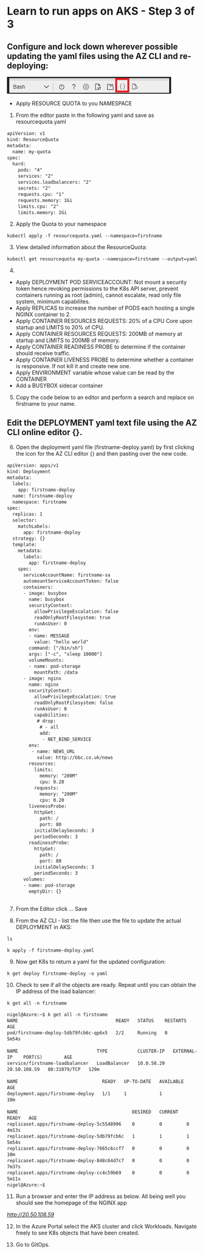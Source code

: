 # Learn to run apps on AKS - Step 3 of 3

## Configure and lock down wherever possible updating the yaml files using the AZ CLI and re-deploying:

 ![Editor.](media/az-cli-editor.png "Editor") 

- Apply RESOURCE QUOTA to you NAMESPACE

1. From the editor paste in the following yaml and save as resourcequota.yaml

```
apiVersion: v1
kind: ResourceQuota
metadata:
  name: my-quota
spec:
  hard:
    pods: "4"
    services: "2"
    services.loadbalancers: "2"
    secrets: "2"
    requests.cpu: "1"
    requests.memory: 1Gi
    limits.cpu: "2"
    limits.memory: 2Gi   
```

2. Apply the Quota to your namespace
```
kubectl apply -f resourcequota.yaml --namespace=firstname
```

3. View detailed information about the ResourceQuota:

```
kubectl get resourcequota my-quota --namespace=firstname --output=yaml
```

4.
- Apply DEPLOYMENT POD SERVICEACCOUNT: Not mount a security token hence revoking permissions to the K8s API server, prevent containers running as root (admin), cannot escalate, read only file system, minimum capabilites.
- Apply REPLICAS to increase the number of PODS each hosting a single NGINX container to 2.
- Apply CONTAINER RESOURCES REQUESTS: 20% of a CPU Core upon startup and LIMITS to 20% of CPU.
- Apply CONTAINER RESOURCES REQUESTS: 200MB of memory at startup and LIMITS to 200MB of memory.
- Apply CONTAINER READINESS PROBE to determine if the container should receive traffic.
- Apply CONTAINER LIVENESS PROBE to determine whether a container is responsive. If not kill it and create new one.
- Apply ENVIRONMENT variable whose value can be read by the CONTAINER
- Add a BUSYBOX sidecar container

5. Copy the code below to an editor and perform a search and replace on firstname to your name.  

## Edit the DEPLOYMENT yaml text file using the AZ CLI online editor {}. 

6. Open the deployment yaml file (firstname-deploy.yaml) by first clicking the icon for the AZ CLI editor {} and then pasting over the new code.

```
apiVersion: apps/v1
kind: Deployment
metadata:
  labels:
    app: firstname-deploy
  name: firstname-deploy
  namespace: firstname
spec:
  replicas: 1
  selector:
    matchLabels:
      app: firstname-deploy
  strategy: {}
  template:
    metadata:
      labels:
        app: firstname-deploy
    spec:
      serviceAccountName: firstname-sa
      automountServiceAccountToken: false
      containers:
      - image: busybox
        name: busybox
        securityContext:
          allowPrivilegeEscalation: false
          readOnlyRootFilesystem: true
          runAsUser: 0
        env:
        - name: MESSAGE
          value: "hello world"
        command: ["/bin/sh"]
        args: ["-c", "sleep 10000"]
        volumeMounts:
        - name: pod-storage
          mountPath: /data
      - image: nginx
        name: nginx
        securityContext:
          allowPrivilegeEscalation: true
          readOnlyRootFilesystem: false
          runAsUser: 0
          capabilities:
           # drop: 
            # - all
            add: 
             - NET_BIND_SERVICE
        env:
         - name: NEWS_URL
           value: http://bbc.co.uk/news
        resources:
          limits:
            memory: "200M"
            cpu: 0.20
          requests:
            memory: "200M"
            cpu: 0.20
        livenessProbe:
          httpGet:
            path: /
            port: 80
          initialDelaySeconds: 3
          periodSeconds: 3
        readinessProbe:
          httpGet:
            path: /
            port: 80
          initialDelaySeconds: 3
          periodSeconds: 3 
      volumes:
      - name: pod-storage
        emptyDir: {}       
  

```

7. From the Editor click ... Save

8. From the AZ CLI - list the file then use the file to update the actual DEPLOYMENT in AKS:

```
ls
```

```
k apply -f firstname-deploy.yaml
```

9. Now get K8s to return a yaml for the updated configuration:

```
k get deploy firstname-deploy -o yaml
```

10. Check to see if all the objects are ready. Repeat until you can obtain the IP address of the load balancer: 

```
k get all -n firstname
```

```
nigel@Azure:~$ k get all -n firstname
NAME                                    READY   STATUS    RESTARTS   AGE
pod/firstname-deploy-5db79fcb6c-qp6x5   2/2     Running   0          5m54s

NAME                             TYPE           CLUSTER-IP   EXTERNAL-IP    PORT(S)        AGE
service/firstname-loadbalancer   LoadBalancer   10.0.58.29   20.50.108.59   80:31079/TCP   129m

NAME                               READY   UP-TO-DATE   AVAILABLE   AGE
deployment.apps/firstname-deploy   1/1     1            1           10m

NAME                                          DESIRED   CURRENT   READY   AGE
replicaset.apps/firstname-deploy-5c5548996    0         0         0       4m13s
replicaset.apps/firstname-deploy-5db79fcb6c   1         1         1       5m54s
replicaset.apps/firstname-deploy-7665c6ccf7   0         0         0       10m
replicaset.apps/firstname-deploy-848c64d7c7   0         0         0       7m37s
replicaset.apps/firstname-deploy-cc4c59b69    0         0         0       5m11s
nigel@Azure:~$ 
```

11. Run a browser and enter the IP address as below. All being well you should see the homepage of the NGINX app 

*http://20.50.108.59*

12. In the Azure Portal select the AKS cluster and click Workloads. Navigate freely to see K8s objects that have been created.

13. Go to GitOps.




    






